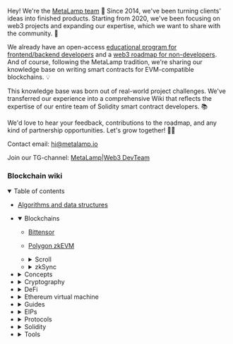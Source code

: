 Hey! We're the [MetaLamp team](https://www.metalamp.io/) 👋 Since 2014, we've been turning clients' ideas into finished products. Starting from 2020, we've been focusing on web3 projects and expanding our expertise, which we want to share with the community. 🚀

We already have an open-access [educational program for frontend/backend developers](https://github.com/fullstack-development/developers-roadmap) and a [web3 roadmap for non-developers](https://github.com/fullstack-development/web3-roadmap). And of course, following the MetaLamp tradition, we're sharing our knowledge base on writing smart contracts for EVM-compatible blockchains. 💡

This knowledge base was born out of real-world project challenges. We've transferred our experience into a comprehensive Wiki that reflects the expertise of our entire team of Solidity smart contract developers. 📚

We'd love to hear your feedback, contributions to the roadmap, and any kind of partnership opportunities. Let's grow together! 🌱✨

Contact email: hi@metalamp.io

Join our TG-channel: [MetaLamp|Web3 DevTeam](https://t.me/metametalamp)

### Blockchain wiki

<details open>
  <summary>Table of contents</summary>

  - [Algorithms and data structures](./algorithms/README.md)
  - <details open>
      <summary>Blockchains</summary>

      - [Bittensor](./blockchains/bittensor/bittensor.md)
      - [Polygon zkEVM](./blockchains/zk-evm-polygon/zk-evm-polygon.md)
      - <details>
          <summary>Scroll</summary>

          - [Protocol overview](./blockchains/scroll/scroll.md)
          - [Development Environment](./blockchains/scroll/scroll-dev-environment.md)
        </details>
      - <details>
          <summary>zkSync</summary>

          - [Protocol overview](./blockchains/zksync/zksync.md)
          - [Protocol architect](./blockchains/zksync/zksync-architect.md)
          - [Era Virtual Machine (zkEVM)](./blockchains/zksync/zksync-era-vm.md)
          - [Native Account Abstraction vs EIP-4337](./blockchains/zksync/zksync-aa.md)
          - [Development Environment](./blockchains/zksync/zksync-dev-environment.md)
        </details>
    </details>
  - <details>
      <summary>Concepts</summary>

      - [Auctions](./concepts/auctions/README.md)
      - [Bridges](./concepts/bridges/README.md)
      - [Commitment scheme](./concepts/commitment-scheme/README.md)
      - [ERC-721-C](./concepts/erc-721-c/README.md)
      - [Gnosis conditional token framework](./concepts/conditional-token-framework/README.md)
      - <details>
          <summary>DAO</summary>

          - [Overview](./concepts/dao/README.md)
          - [OpenZeppelin governance](./concepts/dao/openzeppelin-governance/README.md)
        </details>
      - [Digital Signatures on ethereum](./concepts/digital-signature-on-ethereum/README.md)
      - [Hash time locked contract (HTLC)](./concepts/hash-time-locked-contracts/README.md)
      - [keccak256](./concepts/keccak256/README.md)
      - [Meta transactions](./concepts/meta-transactions/README.md)
      - [NFT staking](./concepts/nft-staking/README.md)
      - <details>
          <summary>Oracles</summary>

          - [Overview](./concepts/oracles/README.md)
          - [Uniswap TWAP vs oracle](./concepts/oracles/twap.md)
        </details>
        - [Safe Singleton Factory](./concepts/safe-singleton-factory/README.md)
      - <details>
          <summary>Upgradeable contracts</summary>

          - [Overview](./concepts/upgradeable-contracts/README.md)
          - [Contract migration](./concepts/upgradeable-contracts/method-1/README.md)
          - [Data separation](./concepts/upgradeable-contracts/method-2/README.md)
          - [Proxy pattern](./concepts/upgradeable-contracts/method-3/README.md)
          - [Strategy pattern](./concepts/upgradeable-contracts/method-4/README.md)
          - [Diamond pattern](./concepts/upgradeable-contracts/method-5/README.md)
        </details>
    </details>
  - <details>
      <summary>Cryptography</summary>

      - [Circom-and-snarkjs](./cryptography/circom-and-snarkjs/README.md)
      - [Zero-knowledge-proof](./cryptography/zero-knowledge-proof/README.md)
    </details>
  - <details>
      <summary>DeFi</summary>

      - <details>
          <summary>DEX</summary>

          - [Overview](./DeFi/dex/README.md)
          - [AMM](./DeFi/dex/amm/README.md)
          - [Order book](./DeFi/dex/orderbook/README.md)
          - [Underwater rocks](./DeFi/dex/underwater-rocks/README.md)
          - [DEXes review](./DeFi/dex/dex-review/README.md)
        </details>
      - [DEX aggregators](./DeFi/dex-aggregators/README.md)
      - <details>
          <summary>Lending</summary>

          - [Overview](./DeFi/lending/README.md)
          - [Compound v2](./protocols/compound-v2/README.md)
          - [Aave v2](./protocols/aave-v2/README.md)
          - [Flash loans](./protocols/aave-v2/flash-loans/README.md)
        </details>
      - [Margin trading](./DeFi/margin-trading/README.md)
      - [Stablecoin](./DeFi/stablecoin/README.md)
      - [Vesting](./DeFi/vesting/README.md)
    </details>
  - <details>
      <summary>Ethereum virtual machine</summary>

      - [Intro](./ethereum-virtual-machine/intro/README.md)
      - [EVM Opcodes](./ethereum-virtual-machine/evm-opcodes/README.md)
      - <details>
          <summary>Gas</summary>

          - [Gas price](./ethereum-virtual-machine/gas/gas-price/README.md)
          - [Gas used part 1: Overview](./ethereum-virtual-machine/gas/gas-used/gas-used-part-1.md)
          - [Gas used part 2: Storage gas calculation](./ethereum-virtual-machine/gas/gas-used/gas-used-part-2.md)
        </details>
    </details>
  - <details>
      <summary>Guides</summary>

      - [Uniswap-v2](./guides/uniswap-v2/README.md)
    </details>
  - <details>
      <summary>EIPs</summary>

      - [EIP-140: REVERT instruction](./EIPs/erc-140/README.md)
      - [ERC-165: Standard Interface Detection](./EIPs/erc-165/README.md)
      - [EIP-712: Typed structured data hashing and signing](./EIPs/eip-712/README.md)
      - [EIP-1014: Skinny CREATE2](./EIPs/erc-1014/README.md)
      - [EIP-1153: Transient storage opcodes](./EIPs/eip-1153/README.md)
      - [ERC-1363: Payable Token(transferAndCall)](./EIPs/erc-1363/README.md)
      - [ERC-2981: NFT Royalty Standard](./EIPs/erc-2981/README.md)
      - [ERC-4337: Account Abstraction Using Alt Mempool](./EIPs/erc-4337/README.md)
      - [ERC-4626: Tokenized Vaults](./EIPs/erc-4626/README.md)
      - [ERC-6372: Contract clock](./EIPs/erc-6372/README.md)
      - [ERC-6900: Modular Smart Contract Accounts and Plugins](./EIPs/erc-6900/README.md)
      - [ERC-7579: Minimal Modular Smart Accounts](./EIPs/erc-7579/README.md)
    </details>
  - <details>
      <summary>Protocols</summary>

      - [Aave v2](./protocols/aave-v2/README.md)
      - [Aerodrome](./protocols/aerodrome/README.md)
      - [Aragon DAO v1](./protocols/aragon-dao-v1/README.md)
      - [Aragon DAO v2](./protocols/aragon-dao-v2/README.md)
      - [Compound v2](./protocols/compound-v2/README.md)
      - [Compound v3](./protocols/compound-v3/README.md)
      - [Curve](./protocols/curve/README.md)
      - [LayerZero v2](./protocols/layerzero-v2/README.md)
      - [Pendle](./protocols/pendle/README.md)
      - [Polymarket](./protocols/polymarket/README.md)
      - [Uma. Optimistic oracle](./protocols/uma/README.md)
      - [Uniswap v4](./protocols/uniswap-v4/README.md)
      - [Uniswap X](./protocols/uniswapX/README.md)
    </details>
  - <details>
      <summary>Solidity</summary>

      - [ABI](./solidity/ABI/readme.md)
      - [Bitwise operators](./solidity/bitwise-operators/README.md)
      - [Event arguments indexing](./solidity/event-argument-indexing/README.md)
      - [Yul](./solidity/yul/README.md)
    </details>
  - <details>
      <summary>Tools</summary>

      - [Automation contracts](./tools/contract-automation/README.md)
      - [Brownie](./tools/brownie/README.md)
      - [Tenderly](./tools/tenderly/README.md)
      - [The graph](./tools/thegraph/README.md)
      - [Thirdweb](./tools/thirdweb/README.md)
    </details>
</details>


